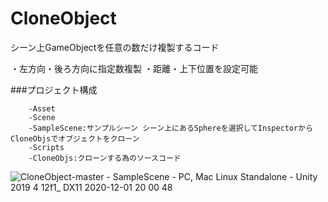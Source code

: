 # CloneObject

シーン上GameObjectを任意の数だけ複製するコード

・左方向・後ろ方向に指定数複製
・距離・上下位置を設定可能

###プロジェクト構成

		-Asset  
		-Scene  
		-SampleScene:サンプルシーン シーン上にあるSphereを選択してInspectorからCloneObjsでオブジェクトをクローン  
		-Scripts  
		-CloneObjs:クローンする為のソースコード  
 
 
![CloneObject-master - SampleScene - PC, Mac   Linux Standalone - Unity 2019 4 12f1_ _DX11_ 2020-12-01 20 00 48](https://user-images.githubusercontent.com/20298043/100732612-4cf24900-3410-11eb-8124-996b5c1be6ba.png)
